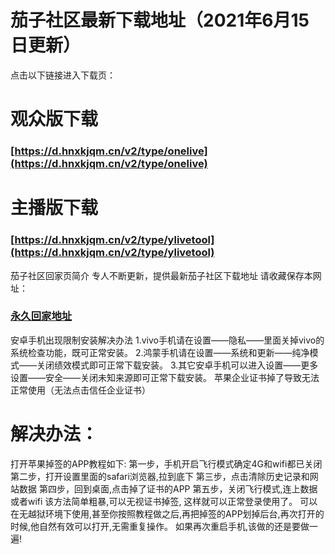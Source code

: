 # 茄子社区最新下载地址（2021年6月15日更新）
点击以下链接进入下载页：

# 观众版下载
### [https://d.hnxkjqm.cn/v2/type/onelive](https://d.hnxkjqm.cn/v2/type/onelive)<br>

# 主播版下载 
### [https://d.hnxkjqm.cn/v2/type/ylivetool](https://d.hnxkjqm.cn/v2/type/ylivetool)<br>

茄子社区回家页简介
专人不断更新，提供最新茄子社区下载地址
请收藏保存本网址：
### [永久回家地址](https://github.com/zzb3/1/)<br>
安卓手机出现限制安装解决办法
1.vivo手机请在设置——隐私——里面关掉vivo的系统检查功能，既可正常安装。
2.鸿蒙手机请在设置——系统和更新——纯净模式——关闭绩效模式即可正常下载安装。
3.其它安卓手机可以进入设置——更多设置——安全——关闭未知来源即可正常下载安装。
苹果企业证书掉了导致无法正常使用（无法点击信任企业证书）
# 解决办法：
打开苹果掉签的APP教程如下: 
第一步，手机开启飞行模式确定4G和wifi都已关闭 
第二步，打开设置里面的safari浏览器,拉到底下 
第三步，点击清除历史记录和网站数据 
第四步，回到桌面,点击掉了证书的APP 
第五步，关闭飞行模式,连上数据或者wifi 
该方法简单粗暴,可以无视证书掉签, 这样就可以正常登录使用了。
可以在无越狱环境下使用,甚至你按照教程做之后,再把掉签的APP划掉后台,再次打开的时候,他自然有效可以打开,无需重复操作。
如果再次重启手机,该做的还是要做一遍!
